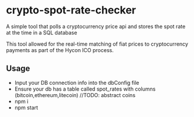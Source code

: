 # crypto-spot-rate-checker
A simple tool that polls a cryptocurrency price api and stores the spot rate at the time in a SQL database

This tool allowed for the real-time matching of fiat prices to cryptocurrency payments as part of the Hycon ICO process.

## Usage
- Input your DB connection info into the dbConfig file
- Ensure your db has a table called spot_rates with columns (bitcoin,ethereum,litecoin) //TODO: abstract coins
- npm i
- npm start
